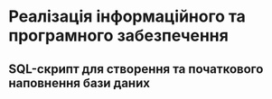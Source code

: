 # Реалізація інформаційного та програмного забезпечення

## SQL-скрипт для створення та початкового наповнення бази даних

``` SQL

```

